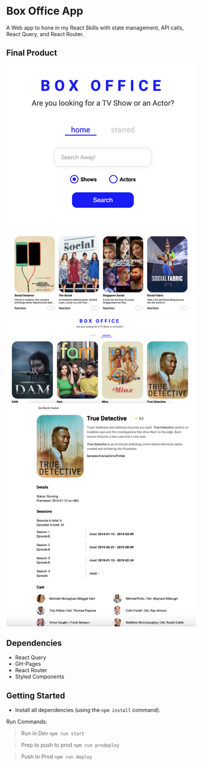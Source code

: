 # Box Office App


A Web app to hone in my React Skills with state management, API calls, React Query, and React Router.

## Final Product

!["Main-Image](https://github.com/gforsythe/box-office-app/blob/main/pics/Main%20Image.png?raw=true)
!["Examples-Of-Rendered-Images"](https://github.com/gforsythe/box-office-app/blob/main/pics/Example%20Of%20Rendered%20Images.png?raw=true)
!["Starred"](https://github.com/gforsythe/box-office-app/blob/main/pics/Starred.png?raw=true)
!["Single-View"](https://github.com/gforsythe/box-office-app/blob/main/pics/Single%20View.png?raw=true)

## Dependencies

- React Query
- GH-Pages
- React Router
- Styled Components 


## Getting Started

- Install all dependencies (using the `npm install` command).

Run Commands:

> Run in Dev `npm run start`

> Prep to push to prod `npm run predeploy`

> Push to Prod `npm run deploy`
